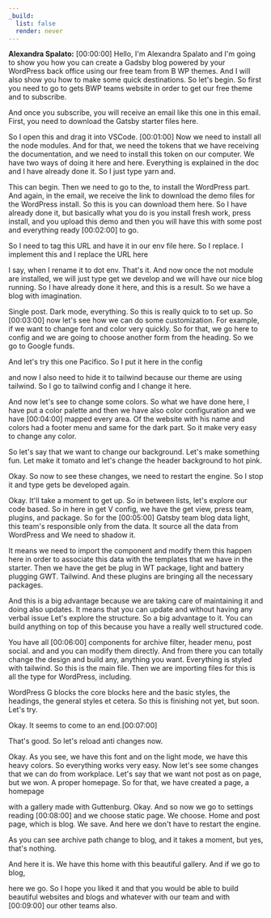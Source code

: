 ```yaml
---
_build:
  list: false
  render: never
---
```


**Alexandra Spalato:** [00:00:00] Hello, I'm Alexandra Spalato and I'm going to show you how you can create a Gadsby blog powered by your WordPress back office using our free team from B WP themes. And I will also show you how to make some quick destinations. So let's begin. So first you need to go to gets BWP teams website in order to get our free theme and to subscribe.

And once you subscribe, you will receive an email like this one in this email. First, you need to download the Gatsby starter files here.

So I open this and drag it into VSCode. [00:01:00] Now we need to install all the node modules. And for that, we need the tokens that we have receiving the documentation, and we need to install this token on our computer. We have two ways of doing it here and here. Everything is explained in the doc and I have already done it. So I just type yarn and.

This can begin. Then we need to go to the, to install the WordPress part. And again, in the email, we receive the link to download the demo files for the WordPress install. So this is you can download them here. So I have already done it, but basically what you do is you install fresh work, press install, and you upload this demo and then you will have this with some post and everything ready [00:02:00] to go.

So I need to tag this URL and have it in our env file here. So I replace. I implement this and I replace the URL here

I say, when I rename it to dot env. That's it. And now once the not module are installed, we will just type get we develop and we will have our nice blog running. So I have already done it here, and this is a result. So we have a blog with imagination.

Single post. Dark mode, everything. So this is really quick to to set up. So [00:03:00] now let's see how we can do some customization. For example, if we want to change font and color very quickly. So for that, we go here to config and we are going to choose another form from the heading. So we go to Google funds.

And let's try this one Pacifico. So I put it here in the config

and now I also need to hide it to tailwind because our theme are using tailwind. So I go to tailwind config and I change it here.

And now let's see to change some colors. So what we have done here, I have put a color palette and then we have also color configuration and we have [00:04:00] mapped every area. Of the website with his name and colors had a footer menu and same for the dark part. So it make very easy to change any color.

So let's say that we want to change our background. Let's make something fun. Let make it tomato and let's change the header background to hot pink.

Okay. So now to see these changes, we need to restart the engine. So I stop it and type gets be developed again.

Okay. It'll take a moment to get up. So in between lists, let's explore our code based. So in here in get V config, we have the get view, press team, plugins, and package. So for the [00:05:00] Gatsby team blog data light, this team's responsible only from the data. It source all the data from WordPress and We need to shadow it.

It means we need to import the component and modify them this happen here in order to associate this data with the templates that we have in the starter. Then we have the get be plug in WT package, light and battery plugging GWT. Tailwind. And these plugins are bringing all the necessary packages.

And this is a big advantage because we are taking care of maintaining it and doing also updates. It means that you can update and without having any verbal issue Let's explore the structure. So a big advantage to it. You can build anything on top of this because you have a really well structured code.

You have all [00:06:00] components for archive filter, header menu, post social. and and you can modify them directly. And from there you can totally change the design and build any, anything you want. Everything is styled with tailwind. So this is the main file. Then we are importing files for this is all the type for WordPress, including.

WordPress G blocks the core blocks here and the basic styles, the headings, the general styles et cetera. So this is finishing not yet, but soon. Let's try.

Okay. It seems to come to an end.[00:07:00]

That's good. So let's reload anti changes now.

Okay. As you see, we have this font and on the light mode, we have this heavy colors. So everything works very easy. Now let's see some changes that we can do from workplace. Let's say that we want not post as on page, but we won. A proper homepage. So for that, we have created a page, a homepage

with a gallery made with Guttenburg. Okay. And so now we go to settings reading [00:08:00] and we choose static page. We choose. Home and post page, which is blog. We save. And here we don't have to restart the engine.

As you can see archive path change to blog, and it takes a moment, but yes, that's nothing.

And here it is. We have this home with this beautiful gallery. And if we go to blog,

here we go. So I hope you liked it and that you would be able to build beautiful websites and blogs and whatever with our team and with [00:09:00] our other teams also.
